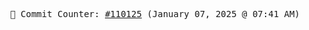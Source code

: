 <p align="center">
    <samp>
        📮 Commit Counter: <a href="https://github.com/Javascript-void0/Javascript-void0/commits/main">#110125</a> (January 07, 2025 @ 07:41 AM)
    </samp>
</p>